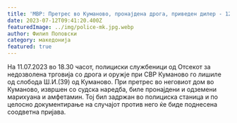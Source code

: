 ```yaml
---
title: 'МВР: Претрес во Куманово, пронајдена дрога, приведен дилер - 12 ЈУЛИ 2023'
date: 2023-07-12T09:41:20.400Z
featuredImage: ../img/police-mk.jpg.webp
author: Филип Поповски
category: македонија
featured: true
---
```

На 11.07.2023 во 18.30 часот, полициски службеници од Отсекот за недозволена трговија со дрога и оружје при СВР Куманово го лишиле од слобода Ш.И.(39) од Куманово. 
При претрес во неговиот дом во Куманово, извршен со судска наредба, биле пронајдени и одземени марихуана и амфетамин. 
Тој бил задржан во полициска станица и по целосно документирање на случајот против него ќе биде поднесена соодветна пријава. 
